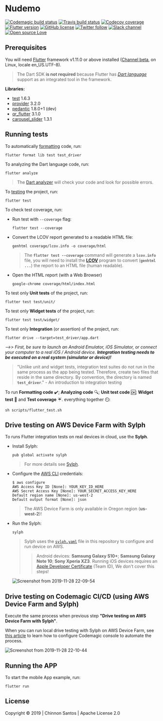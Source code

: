 # Nudemo

[![Codemagic build status](https://api.codemagic.io/apps/5de0594954bf42000aeaed79/5de0594954bf42000aeaed78/status_badge.svg)](https://codemagic.io/apps/5de0594954bf42000aeaed79/5de0594954bf42000aeaed78/latest_build) [![Travis build status](https://img.shields.io/travis/chinnonsantos/nudemo/master?logo=travis)](https://travis-ci.org/chinnonsantos/nudemo) [![Codecov coverage](https://codecov.io/gh/chinnonsantos/nudemo/branch/master/graph/badge.svg)](https://codecov.io/gh/chinnonsantos/nudemo) [![Flutter version](https://img.shields.io/badge/flutter-v1.9.1+hotfix.6-blue?logo=flutter)](https://flutter.dev/docs/get-started/install) [![GitHub license](https://img.shields.io/github/license/chinnonsantos/nudemo)](https://choosealicense.com/licenses/mit/) [![Twitter follow](https://img.shields.io/twitter/follow/chinnonsantos?label=follow&style=flat&logo=twitter)](https://twitter.com/intent/follow?screen_name=chinnonsantos) [![Slack channel](https://img.shields.io/badge/slack-%23nudemo-blueviolet?logo=slack)](https://join.slack.com/t/chinnonsantos-nudemo/signup) [![Open source Love](https://badges.frapsoft.com/os/v2/open-source.svg?v=103)](https://github.com/ellerbrock/open-source-badges/)

## Prerequisites

You will need [Flutter][] framework v1.11.0 or above installed ([Channel beta][], on Linux, locale en_US.UTF-8).

> The Dart SDK **is not required** because Flutter has _[Dart language][]_ support as an integrated tool in the framework.

[Flutter]: https://flutter.dev/
[Channel beta]: https://github.com/flutter/flutter/wiki/Flutter-build-release-channels#beta
[Dart language]: https://dart.dev/

**Libraries:**

- [test][] 1.6.3
- [provider][] 3.2.0
- [pedantic][] 1.8.0+1 (dev)
- [qr_flutter][] 3.1.0
- [carousel_slider][] 1.3.1

[test]: https://pub.dev/packages/test
[provider]: https://pub.dev/packages/provider
[pedantic]: https://pub.dev/packages/pedantic
[qr_flutter]: https://pub.dev/packages/qr_flutter
[carousel_slider]: https://pub.dev/packages/carousel_slider

## Running tests

To automatically [formatting][] code, run:

    flutter format lib test test_driver

[formatting]: https://flutter.dev/docs/development/tools/formatting

To analyzing the Dart language code, run:

    flutter analyze

> The [Dart analyzer][] will check your code and look for possible errors.

[Dart analyzer]: https://flutter.dev/docs/testing/debugging#the-dart-analyzer

To [testing] the project, run:

    flutter test

[testing]: https://flutter.dev/docs/testing

To check test coverage, run:

- Run test with `--coverage` flag:

      flutter test --coverage

- Convert the LCOV report generated to a readable HTML file:

      genhtml coverage/lcov.info -o coverage/html

  > The **`flutter test --coverage`** command will generate a **`lcov.info`** file, you will need to install the **[LCOV][]** program to convert (**`genhtml ...`**) the report to an HTML file (human readable).

- Open the HTML report (with a Web Browser)

      google-chrome coverage/html/index.html

[LCOV]: http://ltp.sourceforge.net/coverage/lcov.php

To test only **Unit tests** of the project, run:

    flutter test test/unit/

To test only **Widget tests** of the project, run:

    flutter test test/widget/

To test only **Integration** (or assertion) of the project, run:

    flutter drive --target=test_driver/app.dart

_-->> First, be sure to launch an Android Emulator, iOS Simulator, or connect your computer to a real iOS / Android device. **Integration testing needs to be executed on a real system (simulator or device)!**_

> "Unlike unit and widget tests, integration test suites do not run in the same process as the app being tested. Therefore, create two files that reside in the same directory. By convention, the directory is named **`test_driver`**."
> \- An introduction to integration testing

To run **Formatting code** ✔️; **Analyzing code** 🔍; **Unit test code** 🆗; **Widget test** 📲 and **Test coverage** ☔️. everything together ⏲️:

    sh scripts/flutter_test.sh

## Drive testing on AWS Device Farm with Sylph

To runs Flutter integration tests on real devices in cloud, use the **Sylph**.

- Install Sylph:

      pub global activate sylph

    > For more details see [Sylph][].

- Configure the [AWS CLI][] credentials:

      $ aws configure
      AWS Access Key ID [None]: YOUR_KEY_ID_HERE
      AWS Secret Access Key [None]: YOUR_SECRET_ACCESS_KEY_HERE
      Default region name [None]: us-west-2
      Default output format [None]: json

    > The AWS Device Farm is only available in Oregon region (**us-west-2**)!

- Run the Sylph:

      sylph

    > Sylph uses the [`sylph.yaml`][] file in this repository to configure and run device on AWS.
    >> Android devices: **Samsung Galaxy S10+**; **Samsung Galaxy Note 10**; **Sony Xperia XZ3**.
    >> Running iOS devices requires an [Apple Developer Certificate] (Team ID), We don't cover this steps!

    ![Screenshot from 2019-11-28 22-09-54](https://user-images.githubusercontent.com/3258293/69837139-21041c80-122c-11ea-8180-de296a3281fb.png)

[Sylph]: https://github.com/mmcc007/sylph
[AWS CLI]: https://docs.aws.amazon.com/cli/latest/userguide/cli-chap-configure.html
[`sylph.yaml`]: https://github.com/chinnonsantos/nudemo/blob/master/sylph.yaml
[Apple Developer Certificate]: https://developer.apple.com/account/#/membership

## Drive testing on Codemagic CI/CD (using AWS Device Farm and Sylph)

Execute the same process when previous step **"Drive testing on AWS Device Farm with Sylph"**.

When you can run local drive testing with Sylph on AWS Device Farm, see [this article] to learn how to configure Codemagic console to automate the process.

![Screenshot from 2019-11-28 22-10-44](https://user-images.githubusercontent.com/3258293/69837305-d040f380-122c-11ea-9daf-f94a36cf7639.png)

[this article]: https://blog.codemagic.io/flutter-ci-cd-with-codemagic-sylph-aws-device-farm/

## Running the APP

To start the mobile App example, run:

    flutter run

## License

Copyright © 2019 | Chinnon Santos | Apache License 2.0
